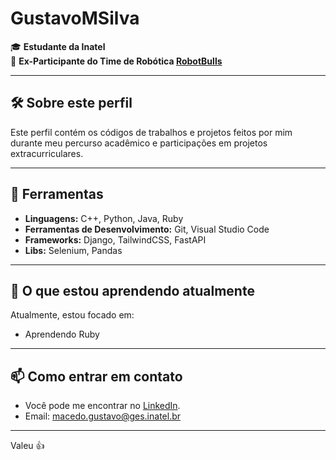 # GustavoMSilva

🎓 **Estudante da Inatel**  
🤖 **Ex-Participante do Time de Robótica [RobotBulls](https://www.instagram.com/robotbulls/)**

---

## 🛠️ Sobre este perfil

Este perfil contém os códigos de trabalhos e projetos feitos por mim durante meu percurso acadêmico e participações em projetos extracurriculares.

---

## 🚀 Ferramentas


- **Linguagens:** C++, Python, Java, Ruby
- **Ferramentas de Desenvolvimento:** Git, Visual Studio Code
- **Frameworks:** Django, TailwindCSS, FastAPI
- **Libs:** Selenium, Pandas

---

## 🌱 O que estou aprendendo atualmente

Atualmente, estou focado em:

- Aprendendo Ruby

---

## 📫 Como entrar em contato

- Você pode me encontrar no [LinkedIn](www.linkedin.com/in/gustavo-macedo-silva-736b4632a).
- Email: macedo.gustavo@ges.inatel.br

---

Valeu 👍
